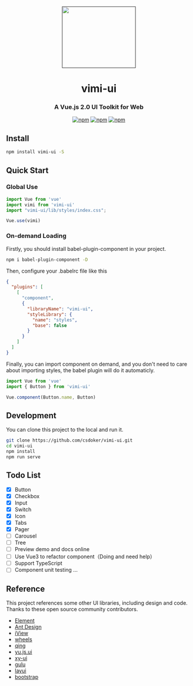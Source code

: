 <p align="center">
  <a href="">
    <a href="">
      <img width="200" height="167" src="https://i.loli.net/2020/09/10/ETG4cPSgFdCxWZw.png" />
    </a>
  </a>
</p>

<h1 align="center">vimi-ui</h1>

<h3 align="center">A Vue.js 2.0 UI Toolkit for Web</h3>

<div align="center">

[![npm](https://img.shields.io/npm/v/vimi-ui.svg?style=flat-square)](https://www.npmjs.com/package/vimi-ui)
[![npm](https://img.shields.io/npm/dt/vimi-ui.svg?style=flat-square)](https://www.npmjs.com/package/vimi-ui)
[![npm](https://img.shields.io/npm/l/vimi-ui.svg?style=flat-square)](https://www.npmjs.com/package/vimi-ui)

</div>

<!-- English | [简体中文](./README-zh_CN.md) -->

## Install

```bash
npm install vimi-ui -S
```

## Quick Start

### Global Use

```javascript
import Vue from 'vue'
import vimi from 'vimi-ui'
import "vimi-ui/lib/styles/index.css";

Vue.use(vimi)
```

### On-demand Loading

Firstly, you should install babel-plugin-component in your project.

```bash
npm i babel-plugin-component -D
```

Then, configure your .babelrc file like this

```json
{
  "plugins": [
    [
      "component",
      {
        "libraryName": "vimi-ui",
        "styleLibrary": {
          "name": "styles",
          "base": false
        }
      }
    ]
  ]
}
```

Finally, you can import component on demand, and you don't need to care about importing styles, the babel plugin will do it automaticly.

```javascript
import Vue from 'vue'
import { Button } from 'vimi-ui'

Vue.component(Button.name, Button)
```

<!-- ## Links

- [documentation](https://csdoker.github.io/vimi-ui/) -->

## Development

You can clone this project to the local and run it.

```bash
git clone https://github.com/csdoker/vimi-ui.git
cd vimi-ui
npm install
npm run serve
```

## Todo List

- [x] Button
- [x] Checkbox
- [x] Input
- [x] Switch
- [x] Icon
- [x] Tabs
- [x] Pager
- [ ] Carousel
- [ ] Tree
- [ ] Preview demo and docs online
- [ ] Use Vue3 to refactor component（Doing and need help）
- [ ] Support TypeScript
- [ ] Component unit testing
...

## Reference

This project references some other UI libraries, including design and code. Thanks to these open source community contributors.

- [Element](https://element.eleme.cn/#/zh-CN)
- [Ant Design](https://ant.design/)
- [iView](https://www.iviewui.com/)
- [wheels](https://github.com/FrankFang/wheels)
- [qing](https://github.com/veedrin/qing)
- [yu.js.ui](https://github.com/yurencloud/yu.js.ui/)
- [xy-ui](https://github.com/XboxYan/xy-ui)
- [gulu](https://github.com/FrankFang/gulu)
- [layui](https://www.layui.com/)
- [bootstrap](https://www.bootcss.com/)